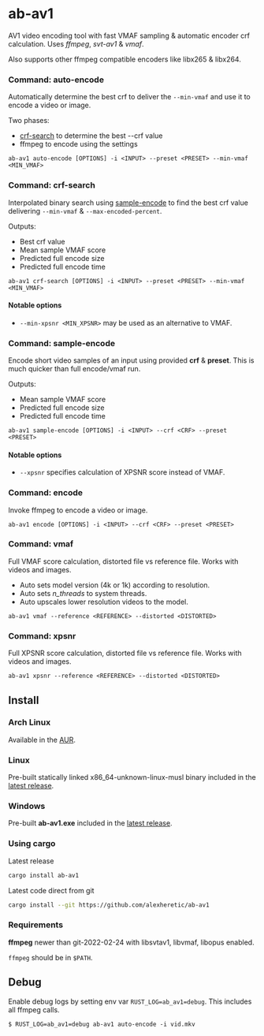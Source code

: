 # ab-av1

AV1 video encoding tool with fast VMAF sampling & automatic encoder crf calculation.
Uses *ffmpeg*, *svt-av1* & *vmaf*.

Also supports other ffmpeg compatible encoders like libx265 & libx264.

### Command: auto-encode

Automatically determine the best crf to deliver the `--min-vmaf` and use it to encode a video or image.

Two phases:

  * [crf-search]() to determine the best --crf value
  * ffmpeg to encode using the settings

<!-- end list -->

```
ab-av1 auto-encode [OPTIONS] -i <INPUT> --preset <PRESET> --min-vmaf <MIN_VMAF>
```

### Command: crf-search

Interpolated binary search using [sample-encode]() to find the best
crf value delivering `--min-vmaf` & `--max-encoded-percent`.

Outputs:

  * Best crf value
  * Mean sample VMAF score
  * Predicted full encode size
  * Predicted full encode time

<!-- end list -->

```
ab-av1 crf-search [OPTIONS] -i <INPUT> --preset <PRESET> --min-vmaf <MIN_VMAF>
```

#### Notable options

  * `--min-xpsnr <MIN_XPSNR>` may be used as an alternative to VMAF.

### Command: sample-encode

Encode short video samples of an input using provided **crf** & **preset**.
This is much quicker than full encode/vmaf run.

Outputs:

  * Mean sample VMAF score
  * Predicted full encode size
  * Predicted full encode time

<!-- end list -->

```
ab-av1 sample-encode [OPTIONS] -i <INPUT> --crf <CRF> --preset <PRESET>
```

#### Notable options

  * `--xpsnr` specifies calculation of XPSNR score instead of VMAF.

### Command: encode

Invoke ffmpeg to encode a video or image.

```
ab-av1 encode [OPTIONS] -i <INPUT> --crf <CRF> --preset <PRESET>
```

### Command: vmaf

Full VMAF score calculation, distorted file vs reference file.
Works with videos and images.

  * Auto sets model version (4k or 1k) according to resolution.
  * Auto sets *n\_threads* to system threads.
  * Auto upscales lower resolution videos to the model.

<!-- end list -->

```
ab-av1 vmaf --reference <REFERENCE> --distorted <DISTORTED>
```

### Command: xpsnr

Full XPSNR score calculation, distorted file vs reference file.
Works with videos and images.

```
ab-av1 xpsnr --reference <REFERENCE> --distorted <DISTORTED>
```

## Install

### Arch Linux

Available in the [AUR](https://aur.archlinux.org/packages/ab-av1).

### Linux

Pre-built statically linked x86\_64-unknown-linux-musl binary included in the [latest release](https://github.com/alexheretic/ab-av1/releases/latest).

### Windows

Pre-built **ab-av1.exe** included in the [latest release](https://github.com/alexheretic/ab-av1/releases/latest).

### Using cargo

Latest release

```sh
cargo install ab-av1
```

Latest code direct from git

```sh
cargo install --git https://github.com/alexheretic/ab-av1
```

### Requirements

**ffmpeg** newer than git-2022-02-24 with libsvtav1, libvmaf, libopus enabled.

`ffmpeg` should be in `$PATH`.

## Debug

Enable debug logs by setting env var `RUST_LOG=ab_av1=debug`. This includes all ffmpeg calls.

```
$ RUST_LOG=ab_av1=debug ab-av1 auto-encode -i vid.mkv
```
